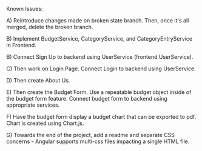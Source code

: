 Known Issues: 

A) Reintroduce changes made on broken state branch. Then, once it's all merged, delete the broken branch.

B) Implement BudgetService, CategoryService, and CategoryEntryService in Frontend.

B) Connect Sign Up to backend using UserService (frontend UserService).

C) Then work on Login Page. Connect Login to backend using UserService.

D) Then create About Us.

E) Then create the Budget Form. Use a repeatable budget object inside of the budget form feature. Connect budget form to backend using appropriate services. 

F) Have the budget form display a budget chart that can be exported to pdf. Chart is created using Chart.js.

G) Towards the end of the project, add a readme and separate CSS concerns - Angular supports multi-css files impacting a single HTML file.